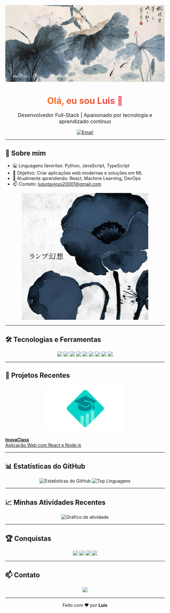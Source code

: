<p align="center">
  <img src="assets/banner.jpg" alt="Banner do Perfil" width="900"/>
</p>

<h1 align="center" style="background: linear-gradient(90deg, #ff8a00, #e52e71); -webkit-background-clip: text; color: transparent;">
  Olá, eu sou Luis 👋
</h1>
<p align="center" style="font-size:16px;">Desenvolvedor Full-Stack | Apaixonado por tecnologia e aprendizado contínuo</p>

<p align="center">
  <a href="mailto:luisotavioss20001@gmail.com">
    <img src="https://img.shields.io/badge/Email-D14836?style=for-the-badge&logo=gmail&logoColor=white" alt="Email"/>
  </a>
</p>

---

## 🌱 Sobre mim
- 💻 Linguagens favoritas: Python, JavaScript, TypeScript  
- 🎯 Objetivo: Criar aplicações web modernas e soluções em ML  
- 🌱 Atualmente aprendendo: React, Machine Learning, DevOps  
- 📫 Contato: luisotavioss20001@gmail.com  

<p align="center">
  <img src="assets/foto.jpg" alt="foto da rosa azul" width="400"/>
</p>

---

## 🛠 Tecnologias e Ferramentas
<p align="center">
  <img src="https://img.shields.io/badge/Python-3776AB?style=for-the-badge&logo=python&logoColor=white"/>
  <img src="https://img.shields.io/badge/JavaScript-F7DF1E?style=for-the-badge&logo=javascript&logoColor=black"/>
  <img src="https://img.shields.io/badge/TypeScript-3178C6?style=for-the-badge&logo=typescript&logoColor=white"/>
  <img src="https://img.shields.io/badge/React-61DAFB?style=for-the-badge&logo=react&logoColor=black"/>
  <img src="https://img.shields.io/badge/Node.js-339933?style=for-the-badge&logo=node.js&logoColor=white"/>
  <img src="https://img.shields.io/badge/Express-000000?style=for-the-badge&logo=express&logoColor=white"/>
  <img src="https://img.shields.io/badge/SQL-4479A1?style=for-the-badge&logo=mysql&logoColor=white"/>
  <img src="https://img.shields.io/badge/Git-F05032?style=for-the-badge&logo=git&logoColor=white"/>
  <img src="https://img.shields.io/badge/Docker-2496ED?style=for-the-badge&logo=docker&logoColor=white"/>
</p>

---

## 🚀 Projetos Recentes
<p align="center">
  <a href="https://github.com/LuisSarache/InovaClass-frontEnd" title="InovaClass: Aplicação Web com React e Node.js">
    <img src="assets/iinovaclass.png" alt="InovaClass" width="250"/>
    <p><b>InovaClass</b><br/>Aplicação Web com React e Node.js</p>
  </a>

 

---

## 📊 Estatísticas do GitHub
<p align="center">
  <img src="https://github-readme-stats.vercel.app/api?username=LuisSarache&show_icons=true&theme=radical" alt="Estatísticas do GitHub" />
  <img src="https://github-readme-stats.vercel.app/api/top-langs/?username=LuisSarache&layout=compact&theme=radical" alt="Top Linguagens" />
</p>

---

## 📈 Minhas Atividades Recentes
<p align="center">
  <img src="https://github-readme-activity-graph.vercel.app/graph?username=LuisSarache&theme=react-dark&area=true" alt="Gráfico de atividade" />
</p>

---

## 🏆 Conquistas
<p align="center">
  <img src="https://img.shields.io/badge/GitHub-Achiever-brightgreen?style=for-the-badge&logo=github"/>
  <img src="https://img.shields.io/badge/100+Commits-Completed-blue?style=for-the-badge&logo=github"/>
  <img src="https://img.shields.io/badge/Portfolio-Built-red?style=for-the-badge&logo=react"/>
  <img src="https://img.shields.io/badge/MachineLearning-Learning-orange?style=for-the-badge&logo=tensorflow"/>
</p>

---

## 📫 Contato
<p align="center">
  <a href="mailto:luisotavioss20001@gmail.com">
    <img src="https://img.shields.io/badge/Email-Email-D14836?style=for-the-badge&logo=gmail&logoColor=white"/>
  </a>
</p>

---

<p align="center">
  Feito com ❤️ por <b>Luis</b>
</p>
